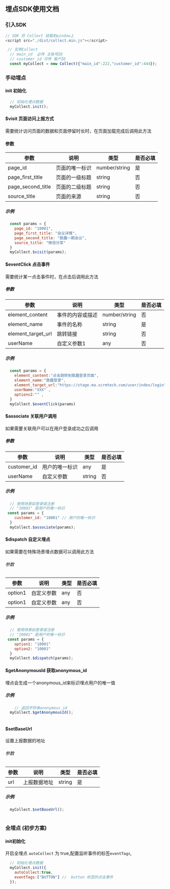
## 埋点SDK使用文档

### 引入SDK

```js
// SDK 将 Collect 挂载到window上
<script src="./dist/collect.min.js"></script>

 // 实例Collect 
  // main_id  必传 主账号ID
  // customer_id 可传 客户ID
  const myCollect = new Collect({"main_id":222,"customer_id":444});
```

### 手动埋点

#### init 初始化

```js
  // 初始化埋点数据 
  myCollect.init();
```

#### $visit 页面访问上报方式

需要统计访问页面的数据和页面停留时长时，在页面加载完成后调用此方法

#### 参数

| 参数              | 说明           | 类型          | 是否必填 |
|-------------------|--------------|---------------|---------|
| page_id           | 页面的唯一标识 | number/string | 是       |
| page_first_title  | 页面的一级标题 | string        | 否       |
| page_second_title | 页面的二级标题 | string        | 否       |
| source_title      | 页面的来源     | string        | 否       |

##### 示例

```js
  const params = {
    page_id: "10001",  
    page_first_title: "会议详情", 
    page_second_title: "致趣一期会议", 
    source_title: "微信分享" 
  }
  myCollect.$visit(params);

```

#### $eventClick 点击事件

需要统计某一点击事件时，在点击后调用此方法

##### 参数

| 参数               | 说明             | 类型          | 是否必填 |
|--------------------|----------------|---------------|---------|
| element_content    | 事件的内容或描述 | number/string | 否       |
| element_name       | 事件的名称       | string        | 是       |
| element_target_url | 跳转链接         | string        | 否       |
| userName           | 自定义参数1      | any           | 否       |

##### 示例

```js
  const params = {
    element_content:"点击跳转到致趣登录页面", 
    element_name:"致趣登录", 
    element_target_url:"https://stage.ma.scrmtech.com/user/index/login", 
    userName:"XXX" , 
    options2:"" ,
  }
  myCollect.$eventClick(params)
```

#### $associate 关联用户调用

如果需要关联用户可以在用户登录成功之后调用

##### 参数

| 参数        | 说明           | 类型   | 是否必填 |
|-------------|--------------|--------|---------|
| customer_id | 用户的唯一标识 | any    | 是       |
| userName    | 自定义参数     | string | 否       |

##### 示例

```js
  // 使用场景如登录或注册
  // "10001" 是用户的唯一标识
 const params = {
    customer_id: "10001" // 用户的唯一标识
  }
  myCollect.$associate(params);
```

#### $dispatch 自定义埋点

如果需要在特殊场景埋点数据可以调用此方法

###### 参数

| 参数    | 说明       | 类型 | 是否必填 |
|---------|----------|------|---------|
| option1 | 自定义参数 | any  | 否       |
| option1 | 自定义参数 | any  | 否       |

##### 示例

```js
  // 使用场景如登录或注册
  // "10001" 是用户的唯一标识
 const params = {
    option1: "10001" 
    option2: "10001" 
  }
  myCollect.$dispatch(params);

```

#### $getAnonymousId 获取anonymous_id

埋点会生成一个anonymous_id来标识埋点用户的唯一值

##### 示例

```js
    // 返回字符串anonymous_id
  myCollect.$getAnonymousId();
  
```

#### $setBaseUrl

设置上报数据的地址

###### 参数

| 参数    | 说明       | 类型 | 是否必填 |
|---------|----------|------|---------|
| url | 上报数据地址 | string  | 是      |

##### 示例

```js
  myCollect.$setBaseUrl();
  
```

### 全埋点 (初步方案)

#### init初始化

开启全埋点 `autoCollect` 为 true,配置监听事件的标签`eventTags`,

```js
  // 初始化埋点数据 
  myCollect.init({
    autoCollect:true,
    eventTags:["BUTTON"] //  button 标签的点击事件
  });
```

